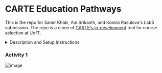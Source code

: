 # CARTE Education Pathways

This is the repo for Samir Khaki, Ani Srikanth, and Komila Rasulova's Lab5 submission. The repo is a clone of [CARTE's in-development](https://github.com/nelaturuk/education_pathways) tool for course selection at UofT.

<details>
<summary>Description and Setup Instructions</summary>

Welcome to CARTE's in-development tool for course selection at UofT. Education Pathways allows for more intelligent course searching, by matching not just the terms you search, but ones relevant to them. The more terms you search for, the more relevant your results will be! Even try searching across disciplines for the courses that best cover each.

Whatever year you are looking for, Education Pathways will also suggest courses in earlier years that will best help you to prepare. To get the most out of this, try searching for courses in a later year and see what is suggested for your current one.

We are looking for feedback to improve Education Pathways and make it more useful for students. If you have ideas or suggestions, please email us!

## Setup Instructions

### With Docker

## Repository files:

`./Procfile ./wsgi.py` _tells gunicorn how to run the program_

`./environment.yml ./requirements.txt` _specifies python requirements for anaconda and pip respectively_

`./__init__.py` _main flask code_

`./readme.md` _this file_

`./resources:` _contains datasets used in the program_

`course_vectorizer.pickle df_processed.pickle`

`course_vectors.npz graph.pickle`

`./static:` _contains any static elements of the webpage, in this case just the CARTE logo_
`CARTE_logo.jpg`

`./templates:` _contains flask templates for rendering HTML_

`_formhelpers.html course.html index.html results.html`

</details>

### Activity 1

![image](https://user-images.githubusercontent.com/14436239/197280721-3df909e2-cc8e-405c-b69b-539930ce6203.png)
